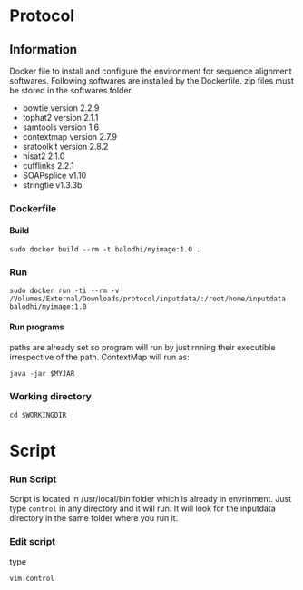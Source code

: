 # Protocol

## Information

Docker file to install and configure the environment for sequence alignment softwares.
Following softwares are installed by the Dockerfile. zip files must be stored in the softwares folder. 

 * bowtie version 2.2.9
 * tophat2 version 2.1.1
 * samtools version 1.6
 * contextmap version 2.7.9
 * sratoolkit version 2.8.2
 * hisat2 2.1.0
 * cufflinks 2.2.1
 * SOAPsplice v1.10 
 * stringtie v1.3.3b

### Dockerfile
#### Build

`
sudo docker build --rm -t balodhi/myimage:1.0 .
`


### Run

```
sudo docker run -ti --rm -v /Volumes/External/Downloads/protocol/inputdata/:/root/home/inputdata balodhi/myimage:1.0
```

#### Run programs
paths are already set so program will run by just rnning their executible irrespective of the path.
ContextMap will run as:

`
java -jar $MYJAR
`

### Working directory
`cd $WORKINGDIR`

# Script
### Run Script
Script is located in /usr/local/bin folder which is already in envrinment. Just type `control` in any directory and it will run. It will look for the inputdata directory in the same folder where you run it.
### Edit script

type 

`vim control`





